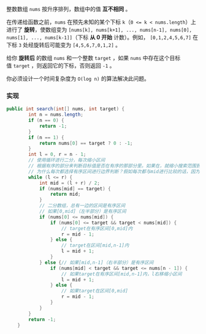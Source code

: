 整数数组 `nums` 按升序排列，数组中的值 **互不相同** 。

在传递给函数之前，`nums` 在预先未知的某个下标 `k`（`0 <= k < nums.length`）上进行了 **旋转**，使数组变为 `[nums[k], nums[k+1], ..., nums[n-1], nums[0], nums[1], ..., nums[k-1]]`（下标 **从 0 开始** 计数）。例如， `[0,1,2,4,5,6,7]` 在下标 `3` 处经旋转后可能变为 `[4,5,6,7,0,1,2]` 。

给你 **旋转后** 的数组 `nums` 和一个整数 `target` ，如果 `nums` 中存在这个目标值 `target` ，则返回它的下标，否则返回 `-1` 。

你必须设计一个时间复杂度为 `O(log n)` 的算法解决此问题。

### 实现
```java
public int search(int[] nums, int target) {
        int n = nums.length;
        if (n == 0) {
            return -1;
        }
        if (n == 1) {
            return nums[0] == target ? 0 : -1;
        }
        int l = 0, r = n - 1;
        // 使用循环进行二分，每次缩小区间
        // 根据有序的部分来判断目标值是否在有序的那部分里。如果在，就缩小搜索范围到有序的那部分；否则，就去另一部分继续搜索。(相当于在子数组中继续进行查找)
        // 为什么每次都选择有序区间进行边界判断？假如每次都与mid进行比较的话，因为假如根据mid和target的比较选择了一个无序区间，很可能会漏掉target
        while (l <= r) {
            int mid = (l + r) / 2;
            if (nums[mid] == target) {
                return mid;
            }
            // 二分数组，总有一边的区间是有序区间
            // 如果[0,mid]（左半部分）是有序区间
            if (nums[0] <= nums[mid]) {
                if (nums[0] <= target && target < nums[mid]) {
                    // target在有序区间[0,mid]内
                    r = mid - 1;
                } else {
                    // target在区间[mid,n-1]内
                    l = mid + 1;
                }
            } else {// 如果[mid,n-1]（右半部分）是有序区间
                if (nums[mid] < target && target <= nums[n - 1]) {
                    // 如果target在有序区间[mid,n-1]内，l右移缩小区间
                    l = mid + 1;
                } else {
                    // 如果target在区间[0,mid]
                    r = mid - 1;
                }
            }
        }
        return -1;
    }
```